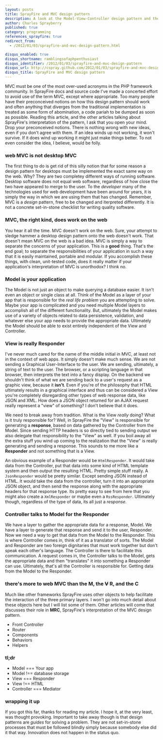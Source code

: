 ```yaml
---
layout: posts
title: SprayFire and MVC design pattern
description: A look at the Model-View-Controller design pattern and the way the pattern is implemented in SprayFire
author: Charles Sprayberry
published: true
category: programming
references_sprayfire: true
redirect_from:
  - /2012/01/03/sprayfire-and-mvc-design-pattern.html

disqus_enabled: true
disqus_shortname: ramblingsofaphpenthusiast
disqus_identifier: /2012/01/03/sprayfire-and-mvc-design-pattern
disqus_url: http://cspray.github.com/2012/01/03/sprayfire-and-mvc-design-pattern.html
disqus_title: SprayFire and MVC design pattern
---
```

MVC must be one of the most over-used acronyms in the PHP framework community.  In SprayFire docs
and source code I've made a concerted effort to avoid use of the term MVC, except where appropriate.  Too
many people have their preconceived notions on how this design pattern should work and often anything that
diverges from the traditional implementation is treated as some form of abomination, a code pariah to be
dumped as soon as possible.  Reading this article, and the other articles talking about SprayFire's interpretation of
the pattern, I ask that you open your mind.  Drop your preconceived notions.  There is nothing wrong with new
ideas, even if you don't agree with them.  If an idea winds up not working, it won't survive.  If it does wind
up working it might just make things better.  To not even consider the idea, I believe, would be folly.

### web MVC is **not** desktop MVC

The first thing to do is get rid of this silly notion that for some reason a design pattern for
desktops must be implemented the exact same way on the web.  Why?  They are two completey different ways
of running software.  Desktop software does not equal web software, regardless of how close the two have
appeared to merge to the user.  To the *developer* many of the technologies used for web development have
been around for years, it is simply the way in which we are using them that has changed.  Remember, MVC
is a *design* pattern, free to be changed and iterpreted differently.  It is not a concrete set-in-stone
checklist for writing quality software.

### MVC, the right kind, does work on the web

You hear it all the time.  MVC doesn't work on the web.  Sure, your attempt to sledge hammer a desktop
design pattern onto the web doesn't work.  That doesn't mean MVC on the web is a bad idea.  MVC is simply
a way to separate the concerns of your application.  This is a **good** thing.  That's the end
goal; to separate the responsibilities of your application in such a way that it is easily maintained, portable and
modular.  If you accomplish these things, with clean, unit-tested code, does it really matter if your application's
interpretation of MVC is unorthodox?  I think no.

### Model is your application

The Model is not just an object to make querying a database easier.  It isn't even an object or single
class at all.  Think of the Model as a layer of your app that is responsible for the *real life problem*
you are attempting to solve.  Maybe your app is complicated and you need multiple Model layers to accomplish all
of the different functionality.  But, ultimately the Model makes use of a variety of objects related to data
persistence, validation, and whatever else your app needs to provide the appropriate data.  Ultimately the
Model should be able to exist entirely independent of the View and Controller.

### View is really Responder

I've never much cared for the name of the middle initial in MVC, at least not in the context of web apps.  It
simply doesn't make much sense.  We are not sending a Graphical User-Interface to the user.  We are sending, ultimately, a
string of text to the user.  The browser, or a scripting language in that browser, then interprets the text
into a fancy display.  On the backend we shouldn't think of what we are sending back to a user's request as a
graphic view, because it **isn't**.  Even if you're of the philosophy that HTML ultimately results in a
graphical interface and thus can be considered a View you're completely disregarding other types of web response
data, like JSON and XML.  How does a JSON object returned for an AJAX request really represent a "view" of something?
I don't believe that it does.

We need to break away from tradition.  What is the View *really* doing?  What is it truly responsible for?
Well, in SprayFire the "View" is responsible for generating a **response**, based on data gathered by
the Controller from the Model.  Since sending HTTP headers is so directly tied to sending output we also delegate that
responsibility to the "View" as well.  If you boil away all the extra stuff you wind up coming to the realization that the
"View" is really generating and sending a response.  This sounds to me more like a **Responder** and not something
that is a View.

An obvious example of a Responder would be <code>HtmlResponder</code>.  It would take data from the Controller, put that
data into some kind of HTML template system and then output the resulting HTML.  Pretty simple stuff really.  A <code>JsonResponder</code>
would be pretty similar.  Except sending JSON instead of HTML.  It would take the data from the controller, turn it into an appropriate JSON object,
and  then send the response along with the appropriate headers for that response type.  Its pretty easy to see from here that you might also
create a <code>XmlResponder</code> or maybe even a <code>RssResponder</code>.  Ultimately though, regardless of the type of
data, its all just a *response*.

### Controller talks to Model for the Responder

We have a layer to gather the appropriate data for a response, Model.  We have a layer to generate that response and send it to the user,
Responder.  Now we need a way to get that data from the Model to the Responder.  This is where Controller comes in, think of it
as a translator of sorts.  The Model and Responder are two foreign dignitaries that must work together but don't speak each
other's language.  The Controller is there to facilitate this communication.  A request comes in, the Controller talks to the Model, gets
the appropriate data and then "translates" it into something a Responder can use.  Ultimately, that's all the Controller is responsible for.
Getting data from the Model to the Responder.

### there's more to web MVC than the M, the <del>V</del> R, and the C

Much like other frameworks SprayFire uses other objects to help facilitate the interaction of the three primary layers.  I won't go into
much detail about these objects here but I will list some of them.  Other articles will come that discusses their role in **MRC**,
SprayFire's interpretation of the MVC design pattern.

- Front Controller
- Router
- Components
- Behaviors
- Helpers

### tl;dr

- Model === Your app
- Model !== database storage
- View === Responder
- View !== HTML
- Controller === Mediator

### wrapping it up

If you got this far, thanks for reading my article.  I hope it, at the very least, was thought provoking.
Important to take away though is that design patterns are *guides* for solving a problem.  They are
not set-in-stone processes that must be followed blindly simply because somebody else did it that way.  Innovation
does not happen in the status quo.
